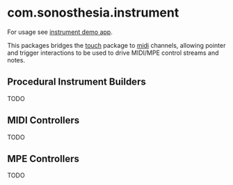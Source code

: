 # com.sonosthesia.instrument

For usage see [instrument demo app](https://github.com/jbat100/sonosthesia-unity-demo-instrument).

This packages bridges the [touch](https://github.com/jbat100/sonosthesia-unity-packages/tree/main/packages/com.sonosthesia.touch) package to [midi](https://github.com/jbat100/sonosthesia-unity-packages/tree/main/packages/com.sonosthesia.midi) channels, allowing pointer and trigger interactions to be used to drive MIDI/MPE control streams and notes.  

## Procedural Instrument Builders

TODO

## MIDI Controllers

TODO

## MPE Controllers 

TODO